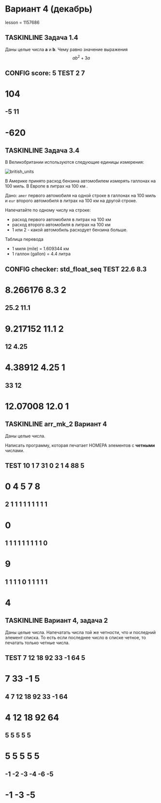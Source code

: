 # Вариант 4 (декабрь)

lesson = 1157686

## TASKINLINE Задача 1.4

Даны целые числа **a** и **b**. Чему равно значение выражения 
  $$ab^2 + 3a$$
 
CONFIG
score: 5
TEST
2
7
----
104
====
-5
11
----
-620
====

## TASKINLINE Задача 3.4

В Великобритании используются следующие единицы измерения:

![british_units](https://stepik.org/media/attachments/lesson/1157462/british_units.jpg)

В Америке принято расход бензина автомобилем измерять галлонах на 100 миль. В Европе в литрах на 100 км . 

Дано: `amer` первого автомобиля на одной строке в галлонах на 100 миль и `eur` второго автомобиля в литрах на 100 км на другой строке.

Напечатайте по одному числу на строке:

* расход первого автомобиля в литрах на 100 км
* расход второго автомобиля в литрах на 100 км
* 1 или 2 - какой автомобиль расходует бензина больше.

Таблица перевода

* 1 миля (mile) = 1.609344 км
* 1 галлон (gallon) = 4.4 литра

CONFIG
checker: std_float_seq
TEST
22.6
8.3
----
8.266176
8.3
2
====
25.2
11.1
----
9.217152
11.1
2
====
12
4.25
----
4.38912
4.25
1
====
33
12
----
12.07008
12.0
1
====

## TASKINLINE arr_mk_2 Вариант 4

Даны целые числа.

Написать программу, которая печатает НОМЕРА элементов с **четными** числами.

TEST
10 1 7 31 0 2 1 4 88 5
----
0 4 5 7 8
====
2 1 1 1 1 1 1 1 1 1
----
0
====
1 1 1 1 1 1 1 1 1 0
----
9
====
1 1 1 1 0 1 1 1 1 1
----
4
====

## TASKINLINE Вариант 4, задача 2

Даны целые числа. Напечатать числа той же четности, что и последний элемент списка. То есть если последнее число в списке четное, то печатать только четные числа.

TEST
7 12 18 92 33 -1 64 5
----
7 33 -1 5
====
4 7 12 18 92 33 -1 64 
----
4 12 18 92 64
====
5 5 5 5 5
-----
5 5 5 5 5
=====
-1 -2 -3 -4 -6 -5
----
-1 -3 -5
====



